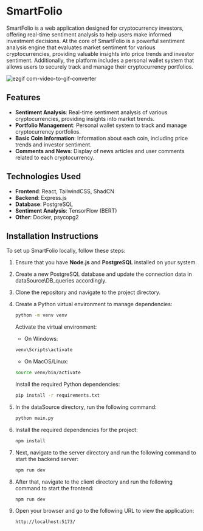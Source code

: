 # SmartFolio

SmartFolio is a web application designed for cryptocurrency investors, offering real-time sentiment analysis to help users make informed investment decisions. At the core of SmartFolio is a powerful sentiment analysis engine that evaluates market sentiment for various cryptocurrencies, providing valuable insights into price trends and investor sentiment. Additionally, the platform includes a personal wallet system that allows users to securely track and manage their cryptocurrency portfolios.

![ezgif com-video-to-gif-converter](https://github.com/user-attachments/assets/53ace8c7-ae0f-4c37-a974-e8a3a454ae4f)

## Features

- **Sentiment Analysis**: Real-time sentiment analysis of various cryptocurrencies, providing insights into market trends.
- **Portfolio Management**: Personal wallet system to track and manage cryptocurrency portfolios.
- **Basic Coin Information**: Information about each coin, including price trends and investor sentiment.
- **Comments and News**: Display of news articles and user comments related to each cryptocurrency.

## Technologies Used

- **Frontend**: React, TailwindCSS, ShadCN
- **Backend**: Express.js
- **Database**: PostgreSQL
- **Sentiment Analysis**: TensorFlow (BERT)
- **Other**: Docker, psycopg2

## Installation Instructions

To set up SmartFolio locally, follow these steps:

1. Ensure that you have **Node.js** and **PostgreSQL** installed on your system.
2. Create a new PostgreSQL database and update the connection data in dataSource\DB_queries accordingly.
3. Clone the repository and navigate to the project directory.
4. Create a Python virtual environment to manage dependencies:
   ```bash
   python -m venv venv
   ```

   Activate the virtual environment:  
    - On Windows:
    ```bash
    venv\Scripts\activate
    ```
    - On MacOS/Linux:
    ```bash
    source venv/bin/activate
    ```
   Install the required Python dependencies:  
    ```bash
    pip install -r requirements.txt
    ```
5. In the dataSource directory, run the following command:  
   ```bash
   python main.py
   
6. Install the required dependencies for the project:
    
    ```bash
   npm install
7. Next, navigate to the server directory and run the following command to start the backend server:
    ```bash
   npm run dev
8. After that, navigate to the client directory and run the following command to start the frontend:
    ```bash
   npm run dev
9. Open your browser and go to the following URL to view the application:
    ```url
   http://localhost:5173/

